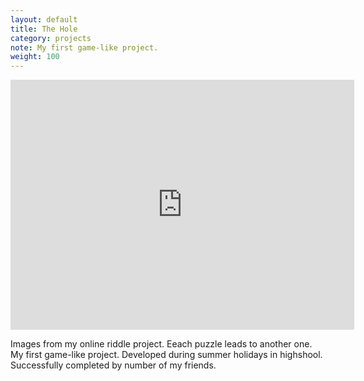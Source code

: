 ```yaml
---
layout: default
title: The Hole
category: projects
note: My first game-like project.
weight: 100
---
```

<iframe src="https://albumizr.com/a/Stfz" scrolling="no" frameborder="0" allowfullscreen width="550" height="400"></iframe>

Images from my online riddle project. Eeach puzzle leads to another one.
My first game-like project. Developed during summer holidays in highshool.
Successfully completed by number of my friends.
